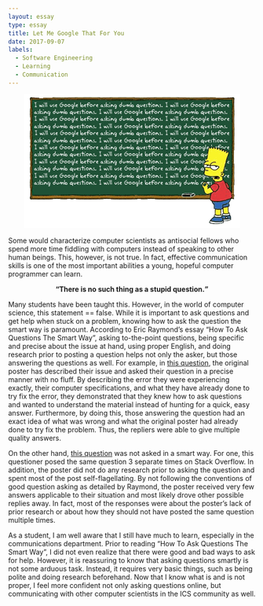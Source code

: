 ```yaml
---
layout: essay
type: essay
title: Let Me Google That For You
date: 2017-09-07
labels:
  - Software Engineering
  - Learning
  - Communication
---
```


<center><img src="../images/bart.gif"></center>

Some would characterize computer scientists as antisocial fellows who spend more time fiddling with computers instead of speaking to other human beings. This, however, is not true. In fact, effective communication skills is one of the most important abilities a young, hopeful computer programmer can learn. 
<b><center><q>There is no such thing as a stupid question.</q></center></b>

Many students have been taught this. However, in the world of computer science, this statement == false. While it is important to ask questions and get help when stuck on a problem, knowing how to ask the question the smart way is paramount. According to Eric Raymond’s essay “How To Ask Questions The Smart Way”, asking to-the-point questions, being specific and precise about the issue at hand, using proper English, and doing research prior to posting a question helps not only the asker, but those answering the questions as well. For example, in <a href="https://stackoverflow.com/questions/26355645/error-in-launching-avd-with-amd-processor">this question</a>, the original poster has described their issue and asked their question in a precise manner with no fluff. By describing the error they were experiencing exactly, their computer specifications, and what they have already done to try fix the error, they demonstrated that they knew how to ask questions and wanted to understand the material instead of hunting for a quick, easy answer. Furthermore, by doing this, those answering the question had an exact idea of what was wrong and what the original poster had already done to try fix the problem. Thus, the repliers were able to give multiple quality answers.

On the other hand, <a href="https://stackoverflow.com/questions/12155470/date-picker-noob"> this question</a> was not asked in a smart way. For one, this questioner posed the same question 3 separate times on Stack Overflow. In addition, the poster did not do any research prior to asking the question and spent most of the post self-flagellating. By not following the conventions of good question asking as detailed by Raymond, the poster received very few answers applicable to their situation and most likely drove other possible replies away. In fact, most of the responses were about the poster’s lack of prior research or about how they should not have posted the same question multiple times. 

As a student, I am well aware that I still have much to learn, especially in the communications department. Prior to reading “How To Ask Questions The Smart Way”, I did not even realize that there were good and bad ways to ask for help. However, it is reassuring to know that asking questions smartly is not some arduous task. Instead, it requires very basic things, such as being polite and doing research beforehand. Now that I know what is and is not proper, I feel more confident not only asking questions online, but communicating with other computer scientists in the ICS community as well. 
